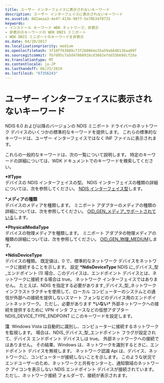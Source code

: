 ```yaml
---
title: ユーザー インターフェイスに表示されないキーワード
description: ユーザー インターフェイスに表示されないキーワード
ms.assetid: 0d2aeaa3-4e47-413b-907f-5e70b34f0725
keywords:
- インストール キーワード WDK ネットワーク、非表示
- 非表示のキーワードの WDK DNIS ミニポート
- WDK DNIS ミニポートのキーワードを非表示
ms.date: 04/20/2017
ms.localizationpriority: medium
ms.openlocfilehash: 3f10ff63889c73f288064e35a59a66d8126aa09f
ms.sourcegitcommit: fb7d95c7a5d47860918cd3602efdd33b69dcf2da
ms.translationtype: MT
ms.contentlocale: ja-JP
ms.lasthandoff: 06/25/2019
ms.locfileid: "67356243"
---
```

# <a name="keywords-not-displayed-in-the-user-interface"></a>ユーザー インターフェイスに表示されないキーワード





NDIS 6.0 および以降のバージョンの NDIS ミニポート ドライバーのネットワーク デバイスのいくつかの標準的なキーワードを提供します。 これらの標準的なキーワードは、ユーザー インターフェイスではなく INF ファイルに表示されます。

これらの一般的なキーワードは、次の一覧について説明します。 特定のキーワードの詳細については、WDK ドキュメントでのキーワードを検索してください。

<a href="" id="-iftype"></a> **\*IfType**  
デバイスの NDIS インターフェイスの型。 NDIS インターフェイスの種類の詳細については、次を参照してください。 [NDIS インターフェイス型](https://docs.microsoft.com/windows-hardware/drivers/network/ndis-interface-types)します。

<a href="" id="-mediatype"></a> **\*メディアの種類**  
デバイスのメディアを種類します。 ミニポート アダプターのメディアの種類の詳細については、次を参照してください。 [OID\_GEN\_メディア\_サポートされている](https://docs.microsoft.com/windows-hardware/drivers/network/oid-gen-media-supported)します。

<a href="" id="-physicalmediatype"></a> **\*PhysicalMediaType**  
デバイスの物理メディアを種類します。 ミニポート アダプタの物理メディアの種類の詳細については、次を参照してください。 [OID\_GEN\_物理\_MEDIUM](https://docs.microsoft.com/windows-hardware/drivers/network/oid-gen-physical-medium)します。

<a href="" id="-ndisdevicetype-------"></a> **\*NdisDeviceType**   
デバイスの種類。 既定値は、0 で、標準的なネットワーク デバイスをネットワークに接続することを示します。 設定 **\*NdisDeviceType** NDIS に\_デバイス\_型\_エンドポイント (1) 場合、このデバイスは、エンドポイント デバイスとは、ネットワークに接続する場合は true。 ネットワーク インターフェイスではありません。 たとえば、NDIS を指定する必要があります\_デバイス\_型\_ネットワーク インフラストラクチャを使用して、ローカル コンピューターのシステムとの通信が外部への接続を提供しないスマート フォンなどのデバイス用のエンドポイントネットワーク。 ただし、必要があります **\*いない\*** 外部ネットワークへの接続を提供するために VPN インタ フェースなどの仮想アダプター NDIS_DEVICE_TYPE_ENDPOINT にこのキーワードを設定します。

**注**  Windows Vista は自動的に識別し、コンピューターに接続するネットワークを監視します。 場合は、NDIS\_デバイス\_型\_エンドポイント フラグが設定されて、デバイス エンドポイント デバイスしは true。 外部ネットワークへの接続ではありません。 その結果、Windows は、ネットワークを識別するときに、エンドポイント デバイスを無視します。 ネットワーク認識 Api は、デバイス、ネットワークに、コンピューターが接続しないことを示します。 このような状況でエンドユーザーのため、ネットワークと共有センターと、通知領域のネットワーク アイコンを表示しない NDIS エンドポイント デバイスが接続されています。 ただし、ネットワーク接続 フォルダーで、接続が表示されます。


 

 





